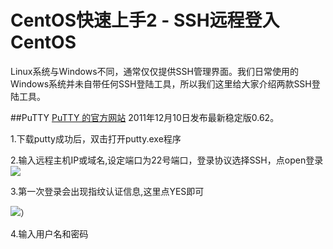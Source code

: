 <!-- --- tag: faq ssh putty xterm 云主机 独立服务器 -->
<!-- --- title: 利用SSH登陆 Linux 系统 -->
# CentOS快速上手2 - SSH远程登入CentOS

Linux系统与Windows不同，通常仅仅提供SSH管理界面。我们日常使用的Windows系统并未自带任何SSH登陆工具，所以我们这里给大家介绍两款SSH登陆工具。


##PuTTY
[PuTTY 的官方网站](http://www.chiark.greenend.org.uk/~sgtatham/putty/)
2011年12月10日发布最新稳定版0.62。

1.下载putty成功后，双击打开putty.exe程序

2.输入远程主机IP或域名,设定端口为22号端口，登录协议选择SSH，点open登录 
![](http://i1.51hosting.com/2014-03-05_17_24_putty.png)

3.第一次登录会出现指纹认证信息,这里点YES即可

![](http://i1.51hosting.com/2014-03-05_17_26_putty2.png)）

4.输入用户名和密码 
